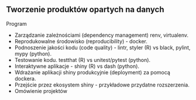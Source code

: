 
## Tworzenie produktów opartych na danych

Program

- Zarządzanie zależnościami (dependency management) renv, virtualenv.
- Reprodukowalne środowisko (reproducibility) - docker.
- Podnoszenie jakości kodu (code quality) - lintr, styler (R) vs black, pylint, mypy (python).
- Testowanie kodu. testthat (R) vs unitest/pytest (python).
- Interaktywne aplikacje - shiny (R) vs dash (python).
- Wdrażanie aplikacji shiny produkcyjnie (deployment) za pomocą dockera.
- Przejście przez ekosystem shiny - przykładowe przydatne rozszerzenia.
- Omówienie projektów

